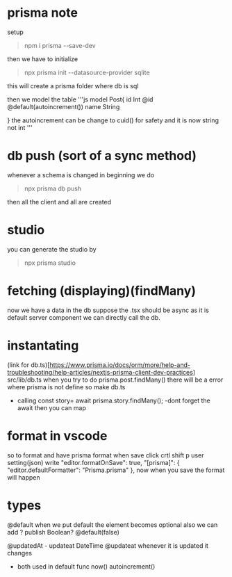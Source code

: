 # prisma note

setup

> npm i prisma --save-dev

then we have to initialize

> npx prisma init --datasource-provider sqlite

this will create a prisma folder where db is sql


then we model the table
'''js
model Post{
id Int @id @default(autoincrement())
name String

}
the autoincrement can be change to cuid() for safety and it is now string not int
'''

# db push (sort of a sync method)
whenever a schema is changed in beginning
we do
> npx prisma db push

then all the client and all are created

# studio
you can generate the studio by
>npx prisma studio

# fetching (displaying)(findMany)
now we have a data in the db suppose 
the .tsx should be async 
as it is default server component we
can directly call the db.
# instantating
(link for db.ts)[https://www.prisma.io/docs/orm/more/help-and-troubleshooting/help-articles/nextjs-prisma-client-dev-practices]
src/lib/db.ts
when you try to do prisma.post.findMany()
there will be a error where prisma is not define
so make db.ts 

- calling
const story= await prisma.story.findMany();
-dont forget the await
then you can map
# format in vscode
so to format and have prisma format when save
click
crtl shift p
user setting(json)
write
"editor.formatOnSave": true,
"[prisma]": {
"editor.defaultFormatter": "Prisma.prisma"
},
now when you save the format will happen

# types
@default
when we put default the element becomes optional
also we can add ?
publish Boolean? @default(false)

@updatedAt - 
updateat DateTime @updateat
whenever it is updated it changes

- both used in default func
now()
autoincrement()

